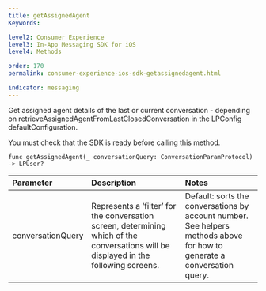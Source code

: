 ```yaml
---
title: getAssignedAgent
Keywords:

level2: Consumer Experience
level3: In-App Messaging SDK for iOS
level4: Methods

order: 170
permalink: consumer-experience-ios-sdk-getassignedagent.html

indicator: messaging
---
```


Get assigned agent details of the last or current conversation - depending on retrieveAssignedAgentFromLastClosedConversation in the LPConfig defaultConfiguration. 

You must check that the SDK is ready before calling this method.

`func getAssignedAgent(_ conversationQuery: ConversationParamProtocol) -> LPUser?`

| Parameter | Description | Notes |
| :--- | :--- | :--- |
| conversationQuery | Represents a ‘filter’ for the conversation screen, determining which of the conversations will be displayed in the following screens. | Default: sorts the conversations by account number. <br> See helpers methods above for how to generate a conversation query. |